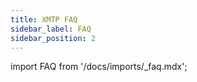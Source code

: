 ```yaml
---
title: XMTP FAQ
sidebar_label: FAQ
sidebar_position: 2
---
```


import FAQ from '/docs/imports/_faq.mdx';

<FAQ/>
